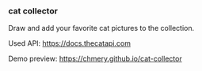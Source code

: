 ### cat collector

Draw and add your favorite cat pictures to the collection.

Used API: https://docs.thecatapi.com

Demo preview: https://chmery.github.io/cat-collector
